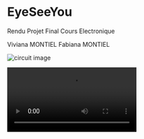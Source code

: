 # EyeSeeYou

Rendu Projet Final Cours Electronique 

Viviana MONTIEL
Fabiana MONTIEL

![circuit image](IMG_5034.HEIC)

![LEDs video](eyeSeeYou.mov)
